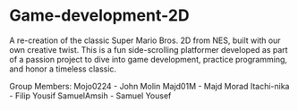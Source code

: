 # Game-development-2D


A re-creation of the classic Super Mario Bros. 2D from NES, built with our own creative twist. This is a fun side-scrolling platformer developed as part of a passion project to dive into game development, practice programming, and honor a timeless classic.

Group Members:
Mojo0224    - John Molin
Majd01M     - Majd Morad
Itachi-nika - Filip Yousif
SamuelAmsih - Samuel Yousef
